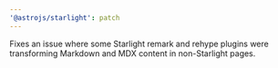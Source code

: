 ```yaml
---
'@astrojs/starlight': patch
---
```


Fixes an issue where some Starlight remark and rehype plugins were transforming Markdown and MDX content in non-Starlight pages.
